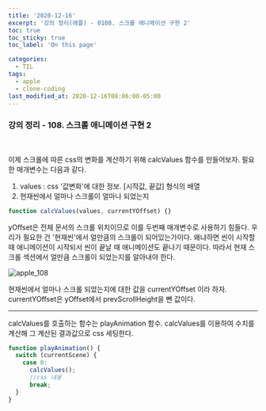 ```yaml
---
title: '2020-12-16'
excerpt: '강의 정리(애플) - 0108. 스크롤 애니메이션 구현 2'
toc: true
toc_sticky: true
toc_label: 'On this page'

categories:
  - TIL
tags:
  - apple
  - clone-coding
last_modified_at: 2020-12-16T08:06:00-05:00
---
```


### 강의 정리 - 108. 스크롤 애니메이션 구현 2

<br />

이제 스크롤에 따른 css의 변화를 계산하기 위해 calcValues 함수를 만들어보자. 필요한 매개변수는 다음과 같다.

1. values : css '값변화'에 대한 정보. [시작값, 끝값] 형식의 배열
2. 현재씬에서 얼마나 스크롤이 얼마나 되었는지

```javascript
function calcValues(values, currentYOffset) {}
```

yOffset은 전체 문서의 스크롤 위치이므로 이를 두번째 매개변수로 사용하기 힘들다. 우리가 필요한 건 '현재씬'에서 얼만큼의 스크롤이 되어있는가이다. 왜냐하면 씬이 시작할 때 애니메이션이 시작되서 씬이 끝날 때 애니메이션도 끝나기 때문이다. 따라서 현재 스크롤 섹션에서 얼만큼 스크롤이 되었는지를 알아내야 한다.

![apple_108](https://user-images.githubusercontent.com/75867748/102371526-9d1cfe00-4001-11eb-933c-34b8043ec8d3.png)

현재씬에서 얼마나 스크롤 되었는지에 대한 값을 currentYOffset 이라 하자. currentYOffset은 yOffset에서 prevScrollHeight을 뺀 값이다.
<br />

---

calcValues를 호출하는 함수는 playAnimation 함수. calcValues를 이용하여 수치를 계산해 그 계산된 결과값으로 css 세팅한다.

```javascript
function playAnimation() {
  switch (currentScene) {
    case 0:
      calcValues();
      //css 내용
      break;
  }
}
```
